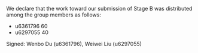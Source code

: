 We declare that the work toward our submission of Stage B was distributed among the group members as follows:

* u6361796  60  
* u6297055  40

Signed: Wenbo Du (u6361796), Weiwei Liu (u6297055)

